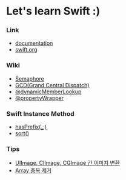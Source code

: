 # Let's learn Swift :)

### Link
- <a href="https://developer.apple.com/documentation/swift">documentation</a>
- <a href="https://www.swift.org">swift.org</a>

### Wiki
- <a href="https://github.com/kyeoeol/swift-learning/wiki/Semaphore">Semaphore</a>
- <a href="https://github.com/kyeoeol/swift-learning/wiki/GCD(Grand-Central-Dispatch)">GCD(Grand Central Dispatch)</a>
- <a href="https://github.com/kyeoeol/swift-learning/wiki/@dynamicMemberLookup">@dynamicMemberLookup</a>
- <a href="https://github.com/kyeoeol/swift-learning/wiki/@propertyWrapper">@propertyWrapper</a>

### Swift Instance Method
- <a href="https://github.com/kyeoeol/swift-learning/wiki/hasPrefix(_:)">hasPrefix(_:)</a>
- <a href="https://github.com/kyeoeol/swift-learning/wiki/sort()">sort()</a>

### Tips
- <a href="https://github.com/kyeoeol/swift-learning/wiki/UIImage,-CIImage,-CGImage-간-이미지-변환">UIImage, CIImage, CGImage 간 이미지 변환</a>
- <a href="https://github.com/kyeoeol/swift-learning/wiki/Array-중복-제거">Array 중복 제거</a>
